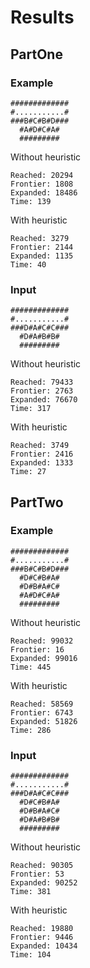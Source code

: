# Results

## PartOne

### Example
```
#############
#...........#
###B#C#B#D###
  #A#D#C#A#
  #########
```
Without heuristic
```
Reached: 20294
Frontier: 1808
Expanded: 18486
Time: 139
```
With heuristic
```
Reached: 3279
Frontier: 2144
Expanded: 1135
Time: 40
```

### Input
```
#############
#...........#
###D#A#C#C###
  #D#A#B#B#
  #########
```
Without heuristic
```
Reached: 79433
Frontier: 2763
Expanded: 76670
Time: 317
```
With heuristic
```
Reached: 3749
Frontier: 2416
Expanded: 1333
Time: 27
```

## PartTwo

### Example
```
#############
#...........#
###B#C#B#D###
  #D#C#B#A#
  #D#B#A#C#
  #A#D#C#A#
  #########
```
Without heuristic
```
Reached: 99032
Frontier: 16
Expanded: 99016
Time: 445
```
With heuristic
```
Reached: 58569
Frontier: 6743
Expanded: 51826
Time: 286
```

### Input
```
#############
#...........#
###D#A#C#C###
  #D#C#B#A#
  #D#B#A#C#
  #D#A#B#B#
  #########
```
Without heuristic
```
Reached: 90305
Frontier: 53
Expanded: 90252
Time: 381
```
With heuristic
```
Reached: 19880
Frontier: 9446
Expanded: 10434
Time: 104
```